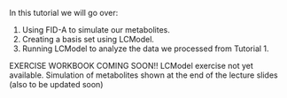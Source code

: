 In this tutorial we will go over:
1. Using FID-A to simulate our metabolites.
2. Creating a basis set using LCModel.
3. Running LCModel to analyze the data we processed from Tutorial 1.

EXERCISE WORKBOOK COMING SOON!! LCModel exercise not yet available. Simulation of metabolites shown at the end of the lecture slides (also to be updated soon)
